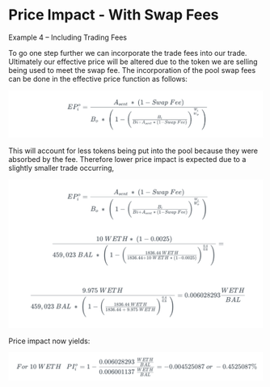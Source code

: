 # Price Impact - With Swap Fees

Example 4 – Including Trading Fees

To go one step further we can incorporate the trade fees into our trade. Ultimately our effective price will be altered due to the token we are selling being used to meet the swap fee. The incorporation of the pool swap fees can be done in the effective price function as follows:

![](<../../../.gitbook/assets/Screen Shot 2022-04-01 at 7.50.50 PM.png>)

This will account for less tokens being put into the pool because they were absorbed by the fee. Therefore lower price impact is expected due to a slightly smaller trade occurring,

![](<../../../.gitbook/assets/Screen Shot 2022-04-01 at 7.51.19 PM.png>)

Price impact now yields:

![](<../../../.gitbook/assets/Screen Shot 2022-04-01 at 7.51.49 PM.png>)
